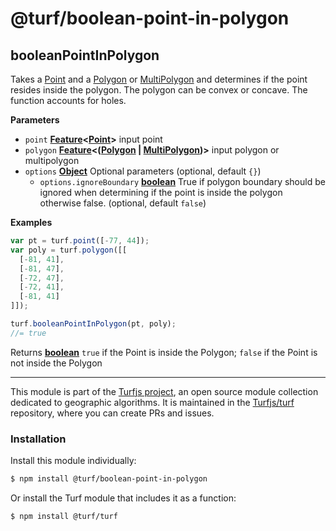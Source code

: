 # @turf/boolean-point-in-polygon

<!-- Generated by documentation.js. Update this documentation by updating the source code. -->

## booleanPointInPolygon

Takes a [Point](http://geojson.org/geojson-spec.html#point) and a [Polygon](http://geojson.org/geojson-spec.html#polygon) or [MultiPolygon](http://geojson.org/geojson-spec.html#multipolygon) and determines if the point resides inside the polygon. The polygon can
be convex or concave. The function accounts for holes.

**Parameters**

-   `point` **[Feature](http://geojson.org/geojson-spec.html#feature-objects)&lt;[Point](http://geojson.org/geojson-spec.html#point)>** input point
-   `polygon` **[Feature](http://geojson.org/geojson-spec.html#feature-objects)&lt;([Polygon](http://geojson.org/geojson-spec.html#polygon) \| [MultiPolygon](http://geojson.org/geojson-spec.html#multipolygon))>** input polygon or multipolygon
-   `options` **[Object](https://developer.mozilla.org/en-US/docs/Web/JavaScript/Reference/Global_Objects/Object)** Optional parameters (optional, default `{}`)
    -   `options.ignoreBoundary` **[boolean](https://developer.mozilla.org/en-US/docs/Web/JavaScript/Reference/Global_Objects/Boolean)** True if polygon boundary should be ignored when determining if the point is inside the polygon otherwise false. (optional, default `false`)

**Examples**

```javascript
var pt = turf.point([-77, 44]);
var poly = turf.polygon([[
  [-81, 41],
  [-81, 47],
  [-72, 47],
  [-72, 41],
  [-81, 41]
]]);

turf.booleanPointInPolygon(pt, poly);
//= true
```

Returns **[boolean](https://developer.mozilla.org/en-US/docs/Web/JavaScript/Reference/Global_Objects/Boolean)** `true` if the Point is inside the Polygon; `false` if the Point is not inside the Polygon

<!-- This file is automatically generated. Please don't edit it directly:
if you find an error, edit the source file (likely index.js), and re-run
./scripts/generate-readmes in the turf project. -->

---

This module is part of the [Turfjs project](http://turfjs.org/), an open source
module collection dedicated to geographic algorithms. It is maintained in the
[Turfjs/turf](https://github.com/Turfjs/turf) repository, where you can create
PRs and issues.

### Installation

Install this module individually:

```sh
$ npm install @turf/boolean-point-in-polygon
```

Or install the Turf module that includes it as a function:

```sh
$ npm install @turf/turf
```
